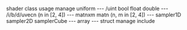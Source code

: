 shader class usage
manage uniform
---  /uint bool float double
---  /i/b/d/uvecn (n in [2, 4])
--- matnxm matn (n, m in [2, 4])
--- sampler1D sampler2D samplerCube
--- array
--- struct
manage include
